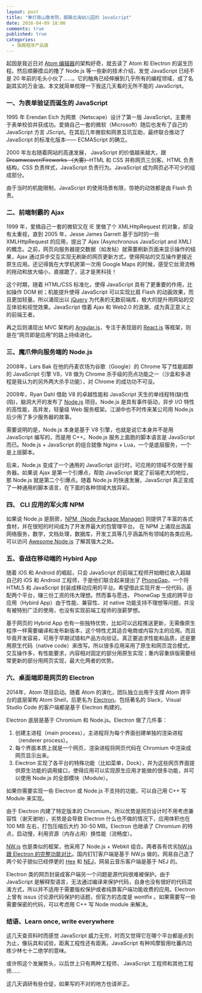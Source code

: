 ```yaml
---
layout: post
title: "拳打南山敬老院，脚踢北海幼儿园的 JavaScript"
date: 2016-04-09 18:00
comments: true
published: true
categories:
  - 挨踢程序产品猿
---
```


起因是我近日对 [Atom 编辑器](https://atom.io/)的架构好奇，就去读了 Atom 和 Electron 的诞生历程。然后顺藤摸瓜的撸了 Node.js 等一些新的技术介绍，发觉 JavaScript 已经不是 20 年前的毛头小伙了……。它的触角已经伸展到几乎所有的编程领域，成了名副其实的万金油。本文就简单梳理一下我这几天看的无所不能的 JavaScript。


### 一、为表单验证而诞生的 JavaScript

1995 年 Erendan Eich 为网景（Netscape）设计了第一版 JavaScript，主要用于表单校验并获成功。爱搞自己一套的微软（Microsoft）随后也发布了自己的 JavaScript 方言 JScript。在其后几年微软和网景互坑互助，最终联合推动了 JavaScript 的标准化版本—— ECMAScript 的确立。

2000 年左右随着网站的高速发展， JavaScript 的价值越来越大，跟 <del>Dreamweaver/Fireworks （大雾）</del>HTML 和 CSS 并称网页三剑客。HTML 负责结构，CSS 负责样式，JavaScript 负责行为。JavaScript 成为网页必不可少的组成部分。

由于当时的机能限制，JavaScript 的使用场景有限，惊艳的动效都是由 Flash 负责。


### 二、前端制霸的 Ajax

1999 年，爱搞自己一套的微软又在 IE 里做了个 XMLHttpRequest 的对象，却没有太重视，直到 2005 年，Jesse James Garrett 基于当时的一些 XMLHttpRequest 的应用，提出了 Ajax (Asynchronous JavaScript and XML) 的概念。之前，网页向服务器提交数据（如发帖）就需要刷新页面来显示操作的结果，Ajax 通过异步交互实现无刷新的网页更新方式，使得网站的交互操作更接近原生应用。还记得我在大学机房第一次用 Google Maps 的时候，感受它丝滑流畅的拖动和放大缩小，直接跪了，这才是黑科技！

这个时期，随着 HTML/CSS 标准化，使得 JavaScript 具有了更重要的作用，比如操作 DOM 树；机能提升使得 JavaScript 可以实现比肩 Flash 的动画效果，而且更加轻量。所以涌现出以 [jQuery](http://jquery.com/) 为代表的无数前端库，极大的提升用网站的交互体验和视觉效果。JavaScript 借着 Ajax 和 Web2.0 的浪潮，成为真正意义上的前端王者。

再之后则涌现出 MVC 架构的 [Angular.js](https://angularjs.org)，专注于表现层的 [React.js](https://facebook.github.io/react/) 等框架，则是在“网页即是应用”的路上持续进化。


### 三、魔爪伸向服务端的 Node.js

2008年，Lars Bak 在他的丹麦农场为谷歌（Google）的 Chrome 写了性能超群的 JavaScript 引擎 V8，V8 做为 Chrome 杀手级的亮点功能之一（沙盒和多进程是我认为的另外两大杀手功能），对 Chrome 的成功功不可没。

2009年，Ryan Dahl 借助 V8 的卓越性能和 JavaScript 天生的单线程特(缺)性(陷)，脑洞大开的发布了 [Node.js](http://nodejs.org/) 项目。Node.js 是具有事件驱动，异步 I/O 特性的高性能，高并发，轻量级 Web 服务框架。江湖中也不时传来某公司用 Node.js 后少用了多少服务器的故事。

需要说明的是，Node.js 本身是基于 V8 引擎，也就是说它本身并不是用 JavaScript 编写的，而是用 C++。Node.js 服务上面跑的脚本语言是 JavaScript 而已。Node.js + JavaScript 的组合就像 Nginx + Lua，一个是底层服务，一个是上层脚本。

后来，Node.js 变成了一个通用的 JavaScript 运行时，可应用的领域不仅限于服务器。如果说 Ajax 是第一个引爆点，帮助 JavaScript 奠定了前端老大的地位，那 Node.js 就是第二个引爆点。随着 Node.js 的快速发展，JavaScript 真正变成了一种通用的脚本语言，在下面的各种领域大放异彩。


### 四、 CLI 应用的军火库 NPM

如果说 Node.js 是厨房，[NPM（Node Package Manager)](http://www.npmjs.com/) 则提供了丰富的各式食材，并在很短的时间成为了开发界最大的包管理平台。
在 NPM 上涌现出涵盖网络服务，数学，文档处理，数据库，开发工具等几乎涵盖所有领域的各类应用。可以访问 [Awesome Node.js](https://github.com/sindresorhus/awesome-nodejs#command-line-apps) 了解其强大之处。


### 五、奋战在移动端的 Hybird App

随着 iOS 和 Android 的崛起，只会 JavaScript 的前端工程师开始眼红收入超越自己的 iOS 和 Android 工程师，于是他们联合起来提出了 [PhoneGap](http://phonegap.com/)，一个将 HTML5 和 JavaScript 封装成移动应用的平台。希望借此实现开发一份代码，适配两个平台，赚三份工资的伟大理想。然而事与愿违， PhoneGap 生成的跨平台应用（Hybird App）由于性能、兼容性、对 native 功能支持不理想等问题，并没有被特别广泛的使用，也没有实现前端工程师的涨薪梦想。

基于网页的 Hybrid App 也有一些独特优势，比如可以远程推送更新，无需像原生程序一样需要编译和发布新版本，这个特性尤其适合电商或内容为主的应用。而且毕竟开发容易，可用于早期试错和产品方向验证。真正要追求性能和品质，还是要用原生代码（native code）来改写。所以很多应用采用了原生和网页混合模式，交互操作多，有性能要求，内容相对固定的部分用原生实现；重内容重排版需要经常更新的部分用网页实现，最大化两者的优势。


### 六、桌面端即是网页的 Electron

2014年，Atom 项目启动。随着 Atom 的演化，团队独立出用于支撑 Atom 跨平台的底层架构 Atom Shell，后更名为 [Electron](http://electron.atom.io/)。包括著名的 Slack，Visual Studio Code 的客户端都是基于 Electron 构建的。

Electron 底层是基于 Chromium 和 Node.js。Electron 做了几件事：

1. 创建主进程（main process），主进程将为每个界面创建单独的渲染进程（renderer process）。
2. 每个界面本质上就是一个网页，渲染进程将网页代码在 Chromium 中渲染成网页显示出来。
3. Electron 实现了各平台的特殊功能（比如菜单，Dock），并为这些网页界面提供原生功能的调用接口，使得应用可以实现原生应用才能做的很多功能，并可以使用 Node.js 的全部模块（Module）。

如果你需要实现一些 Electron 或 Node.js 不支持的功能，可以自己用 C++ 写 Module 来实现。

由于 Electron  内建了特定版本的 Chromium，所以优势是网页设计时不用考虑兼容性（谢天谢地），劣势是会导致 Electron 什么也不做的情况下，应用体积也在 100 MB 左右，打包压缩后大约 30-50 MB。Electron 也继承了 Chromium 的特点，启动慢，利用资源（内存占用）换性能（流畅度）。

[NW.js](http://nwjs.io) 也是类似的框架，他采用了 Node.js + Webkit 组合。两者各有优劣[NW.js 跟 Electron 的完整功能对比](http://tangiblejs.com/posts/nw-js-electron-compared)。国内钉钉客户端是基于 NW.js 做的。网易自己造了两个轮子貌似已经停更的 [Hex](http://hex.youdao.com/zh-cn/index.html) 和 [NEJ](http://nej.netease.com/)，网易云音乐客户端是基于 NEJ 的。

Electron 类的网页封装成客户端另一个问题是源代码很难被保护。由于 JavaScript 是解释型语言，无法通过编译来保护代码，自身也没有很好的代码混淆方式，所以并不适用于需要版权保护或者纯靠客户端功能收费的应用。Electron 上曾有 issus 讨论源代码保护的话题，但官方的态度是 wontfix 。如果需要写一些需要保密的代码，可以考虑用 C++ 写 Node module 来解决。


### 结语、Learn once, write everywhere

这几天查资料时而感觉 JavaScript 威力无穷，时而又觉得它在哪个平台都是点到为止，像玩具和试验，距离工程性还有距离。JavaScript 有种鸠摩智用吐蕃内功练少林七十二绝学的意味。

或许照这个发展势头，以后世上只有两种工程师， JavaScript 工程师和其他工程师……

这几天调研有些仓促，如果写的不对的地方也请斧正。
